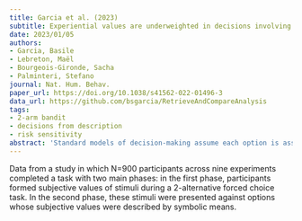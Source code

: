 ```yaml
---
title: Garcia et al. (2023)
subtitle: Experiential values are underweighted in decisions involving symbolic options
date: 2023/01/05
authors:
- Garcia, Basile
- Lebreton, Maël
- Bourgeois-Gironde, Sacha
- Palminteri, Stefano
journal: Nat. Hum. Behav.
paper_url: https://doi.org/10.1038/s41562-022-01496-3
data_url: https://github.com/bsgarcia/RetrieveAndCompareAnalysis
tags:
- 2-arm bandit
- decisions from description
- risk sensitivity
abstract: 'Standard models of decision-making assume each option is associated with subjective value, regardless of whether this value is inferred from experience (experiential) or explicitly instructed probabilistic outcomes (symbolic). In this study, we present results that challenge the assumption of unified representation of experiential and symbolic value. Across nine experiments, we presented participants with hybrid decisions between experiential and symbolic options. Participants choices exhibited a pattern consistent with a systematic neglect of the experiential values. This normatively irrational decision strategy held after accounting for alternative explanations, and persisted even when it bore an economic cost. Overall, our results demonstrate that experiential and symbolic values are not symmetrically considered in hybrid decisions, suggesting they recruit different representational systems that may be assigned different priority levels in the decision process. These findings challenge the dominant models commonly used in value-based decision-making research.'
---
```


Data from a study in which N=900 participants across nine experiments completed a task with two main phases: in the first phase, participants formed subjective values of stimuli during a 2-alternative forced choice task. In the second phase, these stimuli were presented against options whose subjective values were described by symbolic means.
